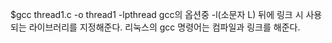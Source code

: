 $gcc thread1.c -o thread1 -lpthread
gcc의 옵션중 -l(소문자 L) 뒤에 링크 시 사용되는 라이브러리를 지정해준다.
리눅스의 gcc 명령어는 컴파일과 링크를 해준다.
